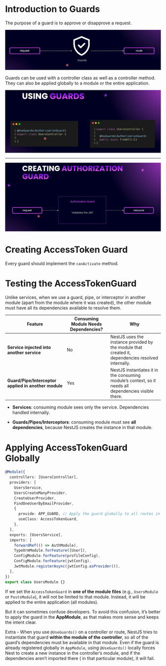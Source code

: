 # Introduction to Guards

The purpose of a guard is to approve or disapprove a request.

<img src="./images/images-12/image-1.png" width="700">

Guards can be used with a controller class as well as a controller method. They can also be applied globally to a module or the entire application.

<img src="./images/images-12/image-2.png" width="700">

---

<img src="./images/images-12/image-3.png" width="700">

# Creating AccessToken Guard

Every guard should implement the `canActivate` method.

# Testing the AccessTokenGuard

Unlike services, when we use a guard, pipe, or interceptor in another module (apart from the module where it was created), the other module must have all its dependencies available to resolve them.

| Feature                                              | Consuming Module Needs Dependencies? | Why                                                                                                   |
| ---------------------------------------------------- | ------------------------------------ | ----------------------------------------------------------------------------------------------------- |
| **Service injected into another service**            | No                                   | NestJS uses the instance provided by the module that created it, dependencies resolved internally.    |
| **Guard/Pipe/Interceptor applied in another module** | Yes                                  | NestJS instantiates it in the consuming module’s context, so it needs all dependencies visible there. |

- **Services**: consuming module sees only the service. Dependencies handled internally.

- **Guards/Pipes/Interceptors**: consuming module must see **all dependencies**, because NestJS creates the instance in that module.

# Applying AccessTokenGuard Globally

```typescript
@Module({
  controllers: [UsersController],
  providers: [
    UsersService,
    UsersCreateManyProvider,
    CreateUserProvider,
    FindOneUserByEmailProvider,
    {
      provide: APP_GUARD, // Apply the guard globally to all routes in this application
      useClass: AccessTokenGuard,
    },
  ],
  exports: [UsersService],
  imports: [
    forwardRef(() => AuthModule),
    TypeOrmModule.forFeature([User]),
    ConfigModule.forFeature(profileConfig),
    ConfigModule.forFeature(jwtConfig),
    JwtModule.registerAsync(jwtConfig.asProvider()),
  ],
})
export class UsersModule {}
```

If we set the `AccessTokenGuard` in **one of the module files** (e.g., `UsersModule` or `PostsModule`), it will not be limited to that module. Instead, it will be applied to the entire application (all modules).

But it can sometimes confuse developers. To avoid this confusion, it’s better to apply the guard in the **AppModule**, as that makes more sense and keeps the intent clear.

Extra - When you use `@UseGuards()` on a controller or route, NestJS tries to instantiate that guard **within the module of the controller**, so all of the guard’s dependencies must be available in that module.
Even if the guard is already registered globally in `AppModule`, using `@UseGuards()` locally forces Nest to create a new instance in the controller’s module, and if the dependencies aren’t imported there ( in that particular module), it will fail.
